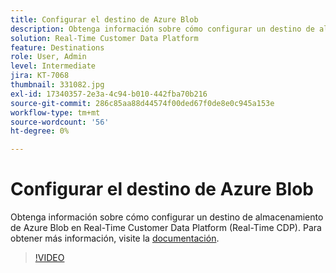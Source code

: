 ```yaml
---
title: Configurar el destino de Azure Blob
description: Obtenga información sobre cómo configurar un destino de almacenamiento de Azure Blob en Real-Time Customer Data Platform (Real-Time CDP).
solution: Real-Time Customer Data Platform
feature: Destinations
role: User, Admin
level: Intermediate
jira: KT-7068
thumbnail: 331082.jpg
exl-id: 17340357-2e3a-4c94-b010-442fba70b216
source-git-commit: 286c85aa88d44574f00ded67f0de8e0c945a153e
workflow-type: tm+mt
source-wordcount: '56'
ht-degree: 0%

---
```


# Configurar el destino de Azure Blob

Obtenga información sobre cómo configurar un destino de almacenamiento de Azure Blob en Real-Time Customer Data Platform (Real-Time CDP). Para obtener más información, visite la [documentación](https://experienceleague.adobe.com/docs/experience-platform/destinations/catalog/cloud-storage/azure-blob.html).

>[!VIDEO](https://video.tv.adobe.com/v/331082/?learn=on&enablevpops)

